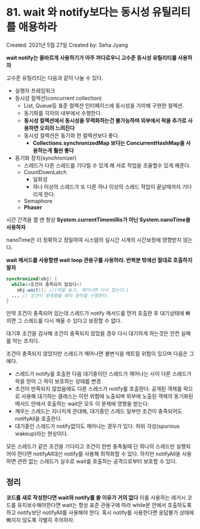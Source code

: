 # 81. wait 와 notify보다는 동시성 유틸리티를 애용하라

Created: 2021년 5월 27일
Created by: Seha Jyang

**wait notify는 올바르게 사용하기가 아주 까다로우니 고수준 동시성 유틸리티를 사용하자**

고수준 유틸리티는 다음과 같이 나눌 수 있다.

- 실행자 프레임워크
- 동시성 컬렉션(concurrent collection)
    - List, Queue등 표준 컬렉션 인터페이스에 동시성을 가미해 구현한 컬렉션.
    - 동기화를 각자의 내부에서 수행한다.
    - **동시성 컬렉션에서 동시성을 무력화하는건 불가능하며 외부에서 락을 추가로 사용하면 오히려 느려진다**
    - 동시성 컬렉션은 동기화 한 컬렉션보다 좋다.
        - **Collections.synchronizedMap 보다는 ConcurrentHashMap을 사용하는게 훨씬 좋다**
- 동기화 장치(synchronizer)
    - 스레드가 다른 스레드를 기다릴 수 있게 해 서로 작업을 조율할수 있게 해준다.
    - CountDownLatch
        - 일회성
        - 하나 이상의 스레드가 또 다른 하나 이상의 스레드 작업이 끝날때까지 기다리게 한다.
    - Semaphore
    - **Phaser**

시간 간격을 잴 땐 항상 **System.currentTimemillis가 아닌 System.nanoTime을 사용하자**

nanoTime은 더 정확하고 정밀하여 시스템의 실시간 시계의 시간보정에 영향받지 않는다.

**wait 메서드를 사용할땐 wait loop 관용구를 사용하라. 반복분 밖에선 절대로 호출하지 말자**

```java
synchronized(obj) {
  while(<조건이 충족되지 않았다>) 
    obj.wait(); //(락을 놓고, 깨어나면 다시 잡는다.)
  ... // 조건이 충족됐을 때의 동작을 수행한다.
}
```

만약 조건이 충족되어 있는데 스레드가 notify 메서드를 먼저 호출한 후 대기상태에 빠지면 그 스레드를 다시 깨울 수 있다고 보장할 수 없다.

대기후 조건을 검사해 조건이 충족되지 않았을 경우 다시 대기하게 하는것은 안전 실패를 막는 조치다.

조건이 충족되지 않았지만 스레드가 깨어나면 불변식을 깨트릴 위험이 있으며 다음은 그 예다.

- 스레드가 notify를 호출한 다음 대기중이던 스레드가 깨어나는 사이 다른 스레드가 락을 얻어 그 락이 보호하는 상태를 변경
- 조건이 만족되지 않았음에도 다른 스레스가 notify를 호출한다. 공개된 객체를 락으로 사용해  대기하는 클래스는 이런 위험에 노출되며 외부에 노출된 객체의 동기화된 메서드 안에서 호출하는 wait은 모두 이 문제에 영향을 받는다.
- 깨우는 스레드는 지나치게 관대해, 대기중인 스레드 일부만 조건이 충족되어도 notifyAll을 호출한다.
- 대기중인 스레드가 notify없이도 깨어나는 경우가 있다. 허위 각성(spurious wakeup)라는 현상이다.

모든 스레드가 같은 조건을 기다리고 조건이 한번 충족될때 단 하나의 스레드만 실행되어야 한다면 notifyAll대신 notify를 사용해 최적화할 수 있다. 하지만 notifyAll을 사용하면 관련 없는 스레드가 실수로 wait를 호출하는 공격으로부터 보호할 수 있다.

## 정리

**코드를 새로 작성한다면 wait와 notify를 쓸 이유가 거의 없다** 이를 사용하는 레거시 코드를 유지보수해야한다면 wait는 항상 표준 관용구에 따라 while문 안에서 호출하도록 하고 notify보단 notifyAll를 사용해야 한다. 혹시 notify를 사용한다면 응답불가 상태에 빠지지 않도록 각별히 주의하자.